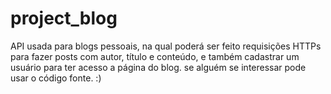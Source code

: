 # project_blog
API usada para blogs pessoais, na qual poderá ser feito requisições HTTPs para fazer posts com autor, título e conteúdo, e também cadastrar um usuário para ter acesso a página do blog. se alguém se interessar pode usar o código fonte.
:)
